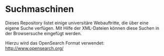 # Suchmaschinen

Dieses Repository listet einige universitäre Webauftritte, die über eine eigene
Suche verfügen. Mit Hilfe der XML-Dateien können diese Suchen in der
Browsersuche eingefügt werden.

Hierzu wird das OpenSearch Format verwendet: http://www.opensearch.org/

